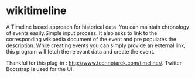wikitimeline
============
A Timeline based approach for historical data.
You can maintain chronology of events easily.Simple input process.
It also asks to link to the corresponding wikipedia document of the event and pre populates the description.
While creating events you can simply provide an external link, this program will fetch the relevant data and create the event.

Thankful for this plug-in : http://www.technotarek.com/timeliner/.
Twitter Bootstrap is used for the UI.
